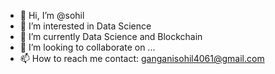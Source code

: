 - 👋 Hi, I’m @sohil
- 👀 I’m interested in Data Science
- 🌱 I’m currently Data Science and Blockchain
- 💞️ I’m looking to collaborate on ...
- 📫 How to reach me contact: ganganisohil4061@gmail.com

<!---
sohil17797/sohil17797 is a ✨ special ✨ repository because its `README.md` (this file) appears on your GitHub profile.
You can click the Preview link to take a look at your changes.
--->
